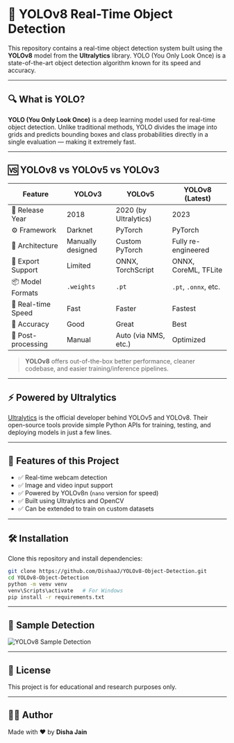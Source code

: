 # 🦾 YOLOv8 Real-Time Object Detection

This repository contains a real-time object detection system built using the **YOLOv8** model from the **Ultralytics** library. YOLO (You Only Look Once) is a state-of-the-art object detection algorithm known for its speed and accuracy.

---

## 🔍 What is YOLO?

**YOLO (You Only Look Once)** is a deep learning model used for real-time object detection. Unlike traditional methods, YOLO divides the image into grids and predicts bounding boxes and class probabilities directly in a single evaluation — making it extremely fast.

---

## 🆚 YOLOv8 vs YOLOv5 vs YOLOv3

| Feature             | YOLOv3            | YOLOv5                | YOLOv8 (Latest)         |
|---------------------|-------------------|------------------------|--------------------------|
| 📅 Release Year     | 2018              | 2020 (by Ultralytics) | 2023                    |
| ⚙️ Framework        | Darknet           | PyTorch               | PyTorch                 |
| 🧠 Architecture     | Manually designed | Custom PyTorch        | Fully re-engineered     |
| 🧪 Export Support   | Limited           | ONNX, TorchScript     | ONNX, CoreML, TFLite    |
| 📦 Model Formats    | `.weights`        | `.pt`                 | `.pt`, `.onnx`, etc.    |
| 🏃 Real-time Speed  | Fast              | Faster                | Fastest                 |
| 🎯 Accuracy         | Good              | Great                 | Best                    |
| 🧩 Post-processing  | Manual            | Auto (via NMS, etc.)  | Optimized               |

> **YOLOv8** offers out-of-the-box better performance, cleaner codebase, and easier training/inference pipelines.

---

## ⚡ Powered by Ultralytics

[Ultralytics](https://github.com/ultralytics/ultralytics) is the official developer behind YOLOv5 and YOLOv8. Their open-source tools provide simple Python APIs for training, testing, and deploying models in just a few lines.

---

## 🧠 Features of this Project

- ✅ Real-time webcam detection  
- ✅ Image and video input support  
- ✅ Powered by YOLOv8n (`nano` version for speed)  
- ✅ Built using Ultralytics and OpenCV  
- ✅ Can be extended to train on custom datasets  

---

## 🛠 Installation

Clone this repository and install dependencies:

```bash
git clone https://github.com/DishaaJ/YOLOv8-Object-Detection.git
cd YOLOv8-Object-Detection
python -m venv venv
venv\Scripts\activate   # For Windows
pip install -r requirements.txt
```

---

## 📸 Sample Detection

![YOLOv8 Sample Detection](https://github.com/user-attachments/assets/3b2b17ae-ab50-44b4-8b07-71894d5b51c6)

---

## 📄 License

This project is for educational and research purposes only.

---

## 🙋‍♀️ Author

Made with ❤️ by **Disha Jain**